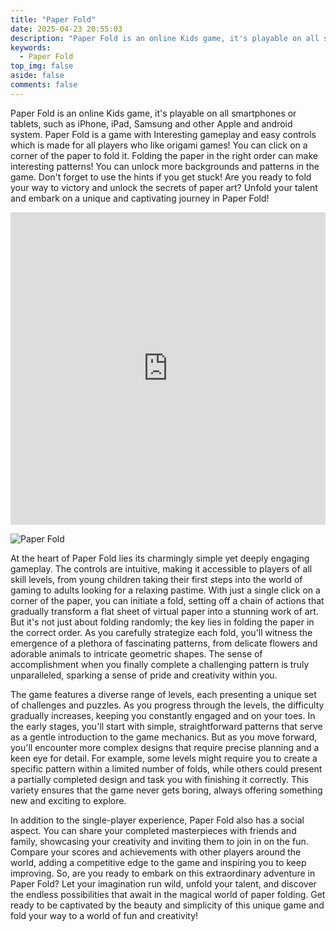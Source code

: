 ```yaml
---
title: "Paper Fold"
date: 2025-04-23 20:55:03
description: "Paper Fold is an online Kids game, it's playable on all smartphones or tablets, such as iPhone, iPad, Samsung and other Apple and android system. Paper Fold is a game with Interesting gameplay and easy controls which is made for all players who like origami games! You can click on a corner of the paper to fold it. Folding the paper in the right order can make interesting patterns! You can unlock more backgrounds and patterns in the game. Don't forget to use the hints if you get stuck! Are you ready to fold your way to victory and unlock the secrets of paper art? Unfold your talent and embark on a unique and captivating journey in Paper Fold!"
keywords:
  - Paper Fold
top_img: false
aside: false
comments: false
---
```



Paper Fold is an online Kids game, it's playable on all smartphones or tablets, such as iPhone, iPad, Samsung and other Apple and android system. Paper Fold is a game with Interesting gameplay and easy controls which is made for all players who like origami games! You can click on a corner of the paper to fold it. Folding the paper in the right order can make interesting patterns! You can unlock more backgrounds and patterns in the game. Don't forget to use the hints if you get stuck! Are you ready to fold your way to victory and unlock the secrets of paper art? Unfold your talent and embark on a unique and captivating journey in Paper Fold!

<!-- game_index_1 -->
<ins class="adsbygoogle" style="display:block" data-ad-client="ca-pub-5417273853283747" data-ad-slot="9433732345" data-ad-format="auto" data-full-width-responsive="true"></ins><script>(adsbygoogle = window.adsbygoogle || []).push({});</script>

<iframe style="width:100%;height:500px" src="https://www.datinginfo.top/game/index.html?gameFileName=PaperFold/" frameborder="0" scrolling="no" allowfullscreen="allowfullscreen"></iframe>

<!-- game_index_2 -->
<ins class="adsbygoogle" style="display:block" data-ad-client="ca-pub-5417273853283747" data-ad-slot="5993999021" data-ad-format="auto" data-full-width-responsive="true" with="100%"></ins><script>(adsbygoogle = window.adsbygoogle || []).push({});</script>

![Paper Fold](https://cdn.jsdelivr.net/gh/youngjuning/images@main/1745493018604.png)

At the heart of Paper Fold lies its charmingly simple yet deeply engaging gameplay. The controls are intuitive, making it accessible to players of all skill levels, from young children taking their first steps into the world of gaming to adults looking for a relaxing pastime. With just a single click on a corner of the paper, you can initiate a fold, setting off a chain of actions that gradually transform a flat sheet of virtual paper into a stunning work of art. But it's not just about folding randomly; the key lies in folding the paper in the correct order. As you carefully strategize each fold, you'll witness the emergence of a plethora of fascinating patterns, from delicate flowers and adorable animals to intricate geometric shapes. The sense of accomplishment when you finally complete a challenging pattern is truly unparalleled, sparking a sense of pride and creativity within you.​

<!-- game_index_3 -->
<ins class="adsbygoogle" style="display:block" data-ad-client="ca-pub-5417273853283747" data-ad-slot="3367835688" data-ad-format="auto" data-full-width-responsive="true"></ins><script>(adsbygoogle = window.adsbygoogle || []).push({});</script>

The game features a diverse range of levels, each presenting a unique set of challenges and puzzles. As you progress through the levels, the difficulty gradually increases, keeping you constantly engaged and on your toes. In the early stages, you'll start with simple, straightforward patterns that serve as a gentle introduction to the game mechanics. But as you move forward, you'll encounter more complex designs that require precise planning and a keen eye for detail. For example, some levels might require you to create a specific pattern within a limited number of folds, while others could present a partially completed design and task you with finishing it correctly. This variety ensures that the game never gets boring, always offering something new and exciting to explore.​


In addition to the single-player experience, Paper Fold also has a social aspect. You can share your completed masterpieces with friends and family, showcasing your creativity and inviting them to join in on the fun. Compare your scores and achievements with other players around the world, adding a competitive edge to the game and inspiring you to keep improving.​
So, are you ready to embark on this extraordinary adventure in Paper Fold? Let your imagination run wild, unfold your talent, and discover the endless possibilities that await in the magical world of paper folding. Get ready to be captivated by the beauty and simplicity of this unique game and fold your way to a world of fun and creativity!​
